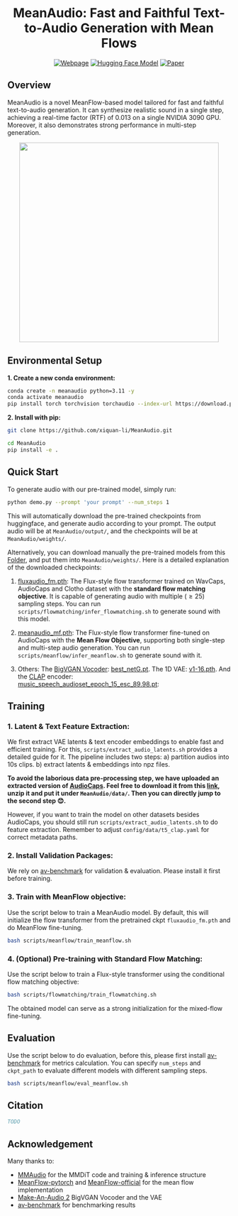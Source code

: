<div align="center">
<p align="center">
  <h1>MeanAudio: Fast and Faithful Text-to-Audio Generation with Mean Flows</h1>
  <!-- <a href=>Paper</a> | <a href="https://meanaudio.github.io/">Webpage</a>  -->

  [![Webpage](https://img.shields.io/badge/Website-Visit-orange)](https://meanaudio.github.io/)
  [![Hugging Face Model](https://img.shields.io/badge/Hugging%20Face-Model-brightgreen)](https://huggingface.co/junxiliu/MeanAudio)
  [![Paper](https://img.shields.io/badge/Paper-DOI-blue)](https://arxiv.org/abs/2508.06098)



</p>
</div>


## Overview 
MeanAudio is a novel MeanFlow-based model tailored for fast and faithful text-to-audio generation. It can synthesize realistic sound in a single step, achieving a real-time factor (RTF) of 0.013 on a single NVIDIA 3090 GPU. Moreover, it also demonstrates strong performance in multi-step generation.

<div align="center">
  <img src="sets/performance.png" alt="" width="450">
</div>


## Environmental Setup

**1. Create a new conda environment:**

```bash
conda create -n meanaudio python=3.11 -y
conda activate meanaudio
pip install torch torchvision torchaudio --index-url https://download.pytorch.org/whl/cu118 --upgrade
```
<!-- ```
conda install -c conda-forge 'ffmpeg<7
```
(Optional, if you use miniforge and don't already have the appropriate ffmpeg) -->

**2. Install with pip:**

```bash
git clone https://github.com/xiquan-li/MeanAudio.git

cd MeanAudio
pip install -e .
```

<!-- (If you encounter the File "setup.py" not found error, upgrade your pip with pip install --upgrade pip) -->


## Quick Start

<!-- **1. Download pre-trained models:** -->
To generate audio with our pre-trained model, simply run: 
```bash 
python demo.py --prompt 'your prompt' --num_steps 1
```
This will automatically download the pre-trained checkpoints from huggingface, and generate audio according to your prompt. 
The output audio will be at `MeanAudio/output/`, and the checkpoints will be at `MeanAudio/weights/`. 

Alternatively, you can download manually the pre-trained models from this [Folder](https://drive.google.com/drive/folders/1nbIsVjl4pqLaAnqj-M8UPkahu28S59Kj?usp=sharing), and put them into `MeanAudio/weights/`. Here is a detailed explanation of the downloaded checkpoints: 


1. [fluxaudio_fm.pth](https://drive.google.com/file/d/1PAJ7Asx_3e9HiaUoGIfSXI3K7BqgBR9x/view?usp=sharing): The Flux-style flow transformer trained on WavCaps, AudioCaps and Clotho dataset with the **standard flow matching objective**. It is capable of generating audio with multiple ($\geq 25$) sampling steps. You can run `scripts/flowmatching/infer_flowmatching.sh` to generate sound with this model.

2. [meanaudio_mf.pth](https://drive.google.com/file/d/1BFWiHVJwdyXihE14znDYiAWF0-mnEtA7/view?usp=sharing): The Flux-style flow transformer fine-tuned on AudioCaps with the **Mean Flow Objective**, supporting both single-step and multi-step audio generation. You can run `scripts/meanflow/infer_meanflow.sh` to generate sound with it. 


3. Others: The [BigVGAN Vocoder](https://github.com/NVIDIA/BigVGAN): [best_netG.pt](https://drive.google.com/file/d/1PAJ7Asx_3e9HiaUoGIfSXI3K7BqgBR9x/view?usp=sharing). 
 The 1D VAE: [v1-16.pth](https://drive.google.com/file/d/1bJlNhGGjmDBKjz04bpOi-UjfuJILSiGU/view?usp=sharing). And the [CLAP](https://github.com/LAION-AI/CLAP) encoder:  
[music_speech_audioset_epoch_15_esc_89.98.pt](https://drive.google.com/file/d/1KGQ5Q8xHOoItPDdJAB8ry6kKJ5HkMyo9/view?usp=share_link): 

## Training

### 1. Latent & Text Feature Extraction: 
We first extract VAE latents & text encoder embeddings to enable fast and efficient training. For this, `scripts/extract_audio_latents.sh` provides a detailed guide for it. The pipeline includes two steps: a) partition audios into 10s clips. b) extract latents & embeddings into npz files. 

**To avoid the laborious data pre-processing step, we have uploaded an extracted version of [AudioCaps](https://audiocaps.github.io). Feel free to download it from this [link](https://drive.google.com/file/d/1C_P3ZQQWxUgMuCw-qvYj2C2r0iM35Sfy/view?usp=share_link), unzip it and put it under `MeanAudio/data/`. Then you can directly jump to the second step 😊.**

However, if you want to train the model on other datasets besides AudioCaps, you should still run `scripts/extract_audio_latents.sh` to do feature extraction. 
Remember to adjust `config/data/t5_clap.yaml` for correct metadata paths. 
### 2. Install Validation Packages: 
We rely on [av-benchmark](https://github.com/hkchengrex/av-benchmark) for validation & evaluation. Please install it first before training.

### 3. Train with MeanFlow objective: 
Use the script below to train a MeanAudio model. By default, this will initialize the flow transformer from the pretrained ckpt `fluxaudio_fm.pth` and do MeanFlow fine-tuning. 
```bash
bash scripts/meanflow/train_meanflow.sh
```

### 4. (Optional) Pre-training with Standard Flow Matching: 
Use the script below to train a Flux-style transformer using the conditional flow matching objective: 
```bash 
bash scripts/flowmatching/train_flowmatching.sh
```
The obtained model can serve as a strong initialization for the mixed-flow fine-tuning. 

## Evaluation

Use the script below to do evaluation, before this, please first install [av-benchmark](https://github.com/hkchengrex/av-benchmark) for metrics calculation. You can specify `num_steps` and `ckpt_path` to evaluate different models with different sampling steps. 
```bash
bash scripts/meanflow/eval_meanflow.sh 
```

## Citation

```bibtex
TODO
```



## Acknowledgement

Many thanks to:
- [MMAudio](https://github.com/hkchengrex/MMAudio) for the MMDiT code and training & inference structure
- [MeanFlow-pytorch](https://github.com/haidog-yaqub/MeanFlow) and [MeanFlow-official](https://github.com/Gsunshine/meanflow) for the mean flow implementation
- [Make-An-Audio 2](https://github.com/bytedance/Make-An-Audio-2) BigVGAN Vocoder and the VAE
- [av-benchmark](https://github.com/hkchengrex/av-benchmark) for benchmarking results
